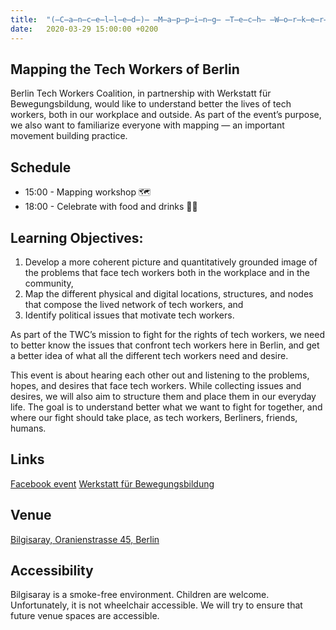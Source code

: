 ```yaml
---
title:  "(̶C̶a̶n̶c̶e̶l̶l̶e̶d̶)̶ ̶M̶a̶p̶p̶i̶n̶g̶ ̶T̶e̶c̶h̶ ̶W̶o̶r̶k̶e̶r̶s̶ ̶🗺"
date:   2020-03-29 15:00:00 +0200
---
```


## Mapping the Tech Workers of Berlin

Berlin Tech Workers Coalition, in partnership with Werkstatt für Bewegungsbildung, would like to understand better the lives of tech workers, both in our workplace and outside. As part of the event’s purpose, we also want to familiarize everyone with mapping — an important movement building practice.


## Schedule

* 15:00 - Mapping workshop 🗺
* 18:00 - Celebrate with food and drinks 🍾🥐

## Learning Objectives:
1. Develop a more coherent picture and quantitatively grounded image of the problems that face tech workers both in the workplace and in the community,
2. Map the different physical and digital locations, structures, and nodes that compose the lived network of tech workers, and
3. Identify political issues that motivate tech workers.

As part of the TWC’s mission to fight for the rights of tech workers, we need to better know the issues that confront tech workers here in Berlin, and get a better idea of what all the different tech workers need and desire.

This event is about hearing each other out and listening to the problems, hopes, and desires that face tech workers. While collecting issues and desires, we will also aim to structure them and place them in our everyday life. The goal is to understand better what we want to fight for together, and where our fight should take place, as tech workers, Berliners, friends, humans.

## Links

[Facebook event](https://www.facebook.com/events/245245489842030/)
[Werkstatt für Bewegungsbildung](https://werkstattbewegungsbildung.com/curriculum/)

## Venue

[Bilgisaray, Oranienstrasse 45, Berlin](https://www.google.com/maps/place/Bilgisaray/@52.499971,13.4204474,17z/data=!3m1!4b1!4m5!3m4!1s0x47a84e34f7d3f0db:0x4a368a3631962abc!8m2!3d52.499971!4d13.4226362)


## Accessibility

Bilgisaray is a smoke-free environment. Children are welcome. Unfortunately, it is not wheelchair accessible. We will try to ensure that future venue spaces are accessible.
